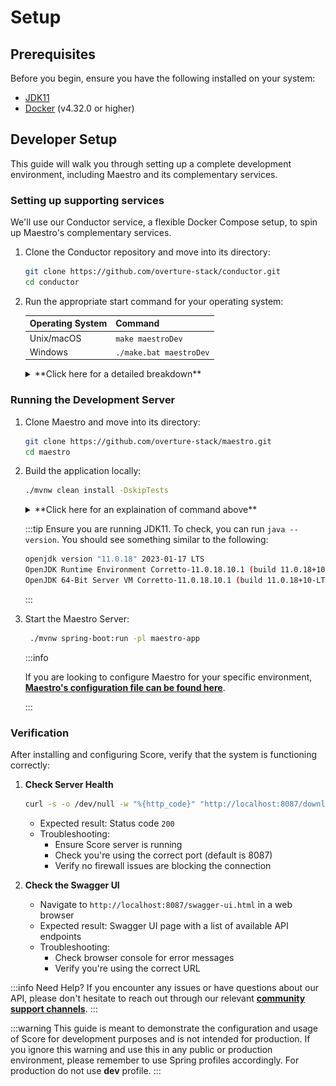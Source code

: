 # Setup

## Prerequisites

Before you begin, ensure you have the following installed on your system:
- [JDK11](https://www.oracle.com/ca-en/java/technologies/downloads/)
- [Docker](https://www.docker.com/products/docker-desktop/) (v4.32.0 or higher)

## Developer Setup

This guide will walk you through setting up a complete development environment, including Maestro and its complementary services.

### Setting up supporting services

We'll use our Conductor service, a flexible Docker Compose setup, to spin up Maestro's complementary services.

1. Clone the Conductor repository and move into its directory:

    ```bash
    git clone https://github.com/overture-stack/conductor.git
    cd conductor
    ```

2. Run the appropriate start command for your operating system:

    | Operating System | Command                 |
    | ---------------- | ----------------------- |
    | Unix/macOS       | `make maestroDev`       |
    | Windows          | `./make.bat maestroDev` |

    <details>
    <summary>**Click here for a detailed breakdown**</summary>

    This command will set up all complementary services for Maestro development as follows:

    ![maestroDev](./assets/maestroDev.svg 'Maestro Dev Environment')

    | Service       | Port   | Description                                     | Purpose in Score Development                                                |
    | ------------- | ------ | ----------------------------------------------- | --------------------------------------------------------------------------- |
    | Conductor     | `9204` | Orchestrates deployments and environment setups | Manages the overall development environment                                 |
    | Keycloak-db   | -      | Database for Keycloak (no exposed port)         | Stores Keycloak data for authentication                                     |
    | Keycloak      | `8180` | Authorization and authentication service        | Provides OAuth2 authentication for Score                                    |
    | Song-db       | `5433` | Database for Song                               | Stores metadata managed by Song                                             |
    | Song          | `8080` | Metadata management service                     | Manages metadata for files stored by Score                                  |
    | Kafka         | `9092` | Distributed event streaming platform            | Serves as a messaging queue for publication events used to trigger indexing |
    | Elasticsearch | `9200` | Distributed search and analytics engine         | Provides fast and scalable search capabilities over indexed data            |

    - Ensure these ports are free on your system before starting the environment.
    - You may need to adjust the ports in the `docker-compose.yml` file if you have conflicts with existing services.

    For more information, see our [Conductor documentation linked here](/docs/other-software/Conductor)

    </details>

### Running the Development Server 

1. Clone Maestro and move into its directory:

    ```bash
    git clone https://github.com/overture-stack/maestro.git
    cd maestro
    ```

2. Build the application locally:

   ```bash
   ./mvnw clean install -DskipTests
   ```

    <details>
    <summary>**Click here for an explaination of command above**</summary>

    - `./mvnw`: This is the Maven wrapper script, which ensures you're using the correct version of Maven.
    - `clean`: This removes any previously compiled files.
    - `install`: This compiles the project, runs tests, and installs the package into your local Maven repository.
    - `-DskipTests`: This flag skips running tests during the build process to speed things up.

    </details>

    :::tip
    Ensure you are running JDK11. To check, you can run `java --version`. You should see something similar to the following:
    ```bash
    openjdk version "11.0.18" 2023-01-17 LTS
    OpenJDK Runtime Environment Corretto-11.0.18.10.1 (build 11.0.18+10-LTS)
    OpenJDK 64-Bit Server VM Corretto-11.0.18.10.1 (build 11.0.18+10-LTS, mixed mode)
    ```
    :::

3. Start the Maestro Server:

   ```bash
    ./mvnw spring-boot:run -pl maestro-app
   ```

    :::info

    If you are looking to configure Maestro for your specific environment, [**Maestro's configuration file can be found here**](https://github.com/overture-stack/maestro/blob/master/maestro-app/src/main/resources/config/application.yml).


    :::

### Verification

After installing and configuring Score, verify that the system is functioning correctly:

1. **Check Server Health**
   ```bash
   curl -s -o /dev/null -w "%{http_code}" "http://localhost:8087/download/ping"
   ```
   - Expected result: Status code `200`
   - Troubleshooting:
     - Ensure Score server is running
     - Check you're using the correct port (default is 8087)
     - Verify no firewall issues are blocking the connection

2. **Check the Swagger UI**
   - Navigate to `http://localhost:8087/swagger-ui.html` in a web browser
   - Expected result: Swagger UI page with a list of available API endpoints
   - Troubleshooting:
     - Check browser console for error messages
     - Verify you're using the correct URL


:::info Need Help?
If you encounter any issues or have questions about our API, please don't hesitate to reach out through our relevant [**community support channels**](/community/support).
:::

:::warning
This guide is meant to demonstrate the configuration and usage of Score for development purposes and is not intended for production. If you ignore this warning and use this in any public or production environment, please remember to use Spring profiles accordingly. For production do not use **dev** profile.
:::
